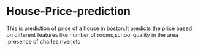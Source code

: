# House-Price-prediction

This is prediction of price of a house in boston.It predicts the price based on different features like number of rooms,school quality in the area ,presence of charles river,etc
